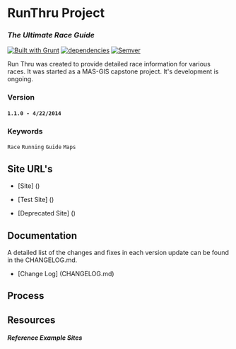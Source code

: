 # RunThru Project 
### ***The Ultimate Race Guide***

[![Built with Grunt](https://cdn.gruntjs.com/builtwith.png)](http://gruntjs.com/)
[![dependencies](https://david-dm.org/vwolfley/runthru.png)](https://david-dm.org/vwolfley/runthru)
[![Semver](http://img.shields.io/SemVer/2.0.0.png)](http://semver.org/spec/v2.0.0.html)

Run Thru was created to provide detailed race information for various races.  It was started as a MAS-GIS capstone project.  It's development is ongoing.

### Version

#### `1.1.0 - 4/22/2014`
  
### Keywords

`Race` `Running` `Guide` `Maps`

## Site URL's
* [Site] ()

* [Test Site] ()

* [Deprecated Site] ()

## Documentation

A detailed list of the changes and fixes in each version update can be found in the CHANGELOG.md.

* [Change Log] (CHANGELOG.md)

## Process


## Resources

#### ***Reference Example Sites***
